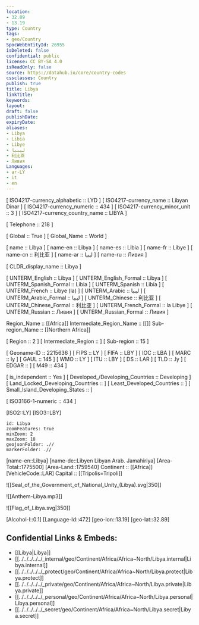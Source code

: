 ```yaml
---
location:
- 32.89
- 13.19
type: Country
tags:
- geo/Country
SpocWebEntityId: 26955
isDeleted: false
confidential: public
license: CC BY-SA 4.0
isReadOnly: false
source: https://datahub.io/core/country-codes
cssclasses: Country
publish: true
title: Libya
linkTitle: 
keywords: 
layout: 
draft: false
publishDate: 
expiryDate: 
aliases:
- Libya
- Libia
- Libye
- ليبيا
- 利比亚
- Ливия
Languages:
- ar-LY
- it
- en
---
```



[	ISO4217-currency_alphabetic	 :: LYD ] 
[	ISO4217-currency_name	 :: Libyan Dinar ] 
[	ISO4217-currency_numeric	 :: 434 ] 
[	ISO4217-currency_minor_unit	 :: 3 ] 
[	ISO4217-currency_country_name	 :: LIBYA ] 

[	Telephone	 :: 218 ] 

[	Global	 :: True ] 
[	Global_Name	 :: World ] 

[	name	 :: Libya ] 
[	name-en	 :: Libya ] 
[	name-es	 :: Libia ] 
[	name-fr	 :: Libye ] 
[	name-cn	 :: 利比亚 ] 
[	name-ar	 :: ليبيا ] 
[	name-ru	 :: Ливия ] 

[	CLDR_display_name	 :: Libya ] 

[	UNTERM_English	 :: Libya ] 
[	UNTERM_English_Formal	 :: Libya ] 
[	UNTERM_Spanish_Formal	 :: Libia ] 
[	UNTERM_Spanish	 :: Libia ] 
[	UNTERM_French	 :: Libye (la) ] 
[	UNTERM_Arabic	 :: ليبيا ] 
[	UNTERM_Arabic_Formal	 :: ليبيا ] 
[	UNTERM_Chinese	 :: 利比亚 ] 
[	UNTERM_Chinese_Formal	 :: 利比亚 ] 
[	UNTERM_French_Formal	 :: la Libye ] 
[	UNTERM_Russian	 :: Ливия ] 
[	UNTERM_Russian_Formal	 :: Ливия ] 

Region_Name ::  [[Africa]] 
Intermediate_Region_Name ::  [[]] 
Sub-region_Name ::  [[Northern Africa]]  

[	Region	 :: 2 ] 
[	Intermediate_Region	 ::  ] 
[	Sub-region	 :: 15 ] 

[	Geoname-ID	 :: 2215636 ] 
[	FIPS	 :: LY ] 
[	FIFA	 :: LBY ] 
[	IOC	 :: LBA ] 
[	MARC	 :: ly ] 
[	GAUL	 :: 145 ] 
[	WMO	 :: LY ] 
[	ITU	 :: LBY ] 
[	DS	 :: LAR ] 
[	TLD	 :: .ly ] 
[	EDGAR	 ::  ] 
[	M49	 :: 434 ] 

[	is_independent	 :: Yes ] 
[	Developed_/Developing_Countries	 :: Developing ] 
[	Land_Locked_Developing_Countries	 ::  ] 
[	Least_Developed_Countries	 ::  ] 
[	Small_Island_Developing_States	 ::  ] 

[	ISO3166-1-numeric	 :: 434 ] 



[ISO2::LY] 
[ISO3::LBY] 
```leaflet
id: Libya
zoomFeatures: true 
minZoom: 2 
maxZoom: 18
geojsonFolder: .//
markerFolder: .//
```

[name-en::Libya] 
[name-de::Libyen Libyan Arab. Jamahiriya] 
[Area-Total::1775500] 
[Area-Land::1759540] 
Continent :: [[Africa]]  
[VehicleCode::LAR] 
Capital :: [[Tripolis=Tripoli]]  

![[Seal_of_the_Government_of_National_Unity_(Libya).svg|350]] 

![[Anthem-Libya.mp3]] 

![[Flag_of_Libya.svg|350]] 

[Alcohol-l::0.1] 
[Language-Id::472] 
[geo-lon::13.19] 
[geo-lat::32.89] 



## Confidential Links & Embeds: 
- [[Libya|Libya]] 
- [[../../../../../_internal/geo/Continent/Africa/Africa~North/Libya.internal|Libya.internal]] 
- [[../../../../../_protect/geo/Continent/Africa/Africa~North/Libya.protect|Libya.protect]] 
- [[../../../../../_private/geo/Continent/Africa/Africa~North/Libya.private|Libya.private]] 
- [[../../../../../_personal/geo/Continent/Africa/Africa~North/Libya.personal|Libya.personal]] 
- [[../../../../../_secret/geo/Continent/Africa/Africa~North/Libya.secret|Libya.secret]] 
